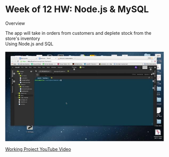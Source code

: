 # Week of 12 HW: Node.js & MySQL
Overview<br>

The app will take in orders from customers and deplete stock from the store's inventory<br>
Using Node.js and SQL<br><br>
![Project Image](https://github.com/bggitacc/bamazon/blob/master/screen.jpg)

[Working Project YouTube Video](https://www.youtube.com/embed/4ihcjT2W1GQ)<br><br>
<br>

